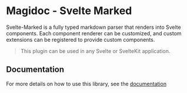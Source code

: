 # Magidoc - Svelte Marked

Svelte-Marked is a fully typed markdown parser that renders into Svelte components. Each component renderer can be customized, and custom extensions can be registered to provide custom components.

> This plugin can be used in any Svelte or SvelteKit application.

## Documentation
For more details on how to use this library, see the [documentation](https://magidoc-org.github.io/magidoc/svelte-plugins/marked)
